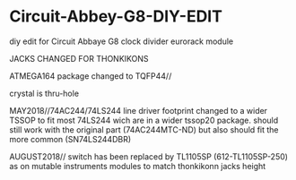 # Circuit-Abbey-G8-DIY-EDIT
diy edit for Circuit Abbaye G8 clock divider eurorack module


JACKS CHANGED FOR THONKIKONS

ATMEGA164 package changed to TQFP44//

crystal is thru-hole


MAY2018//74AC244/74LS244 line driver footprint changed to a wider TSSOP to fit most 74LS244 wich are in a wider tssop20 package. 
should still work with the original part (74AC244MTC-ND) but also should fit the more common (SN74LS244DBR)

AUGUST2018// switch has been replaced by TL1105SP (612-TL1105SP-250) as on mutable instruments modules to match thonkikonn jacks height
